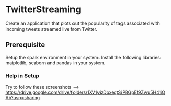 # TwitterStreaming
Create an application that plots out the popularity of tags associated with incoming tweets streamed live from Twitter.

## Prerequisite
Setup the spark environment in your system.
Install the following libraries: matplotlib, seaborn and pandas in your system.

### Help in Setup
Try to follow these screenshots --> https://drive.google.com/drive/folders/1XV1yizDbxegtSiPBGpEf9Zwu5H41iQAb?usp=sharing
